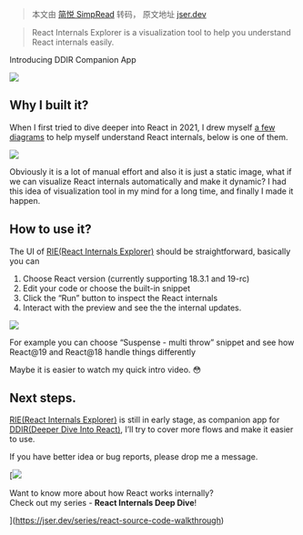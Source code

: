 > 本文由 [简悦 SimpRead](http://ksria.com/simpread/) 转码， 原文地址 [jser.dev](https://jser.dev/2024-05-11-introducing-rie/)

> React Internals Explorer is a visualization tool to help you understand React internals easily.

Introducing DDIR Companion App

![](https://jser.dev/static/og_rie_1x.jpg)[](https://jser.pro/ddir/rie)

Why I built it?
---------------

When I first tried to dive deeper into React in 2021, I drew myself [a few diagrams](https://github.com/JSerZANP/react-source-code-walkthrough-en/blob/main/memo/) to help myself understand React internals, below is one of them.

![](https://jser.dev/static/react2.png)

Obviously it is a lot of manual effort and also it is just a static image, what if we can visualize React internals automatically and make it dynamic? I had this idea of visualization tool in my mind for a long time, and finally I made it happen.

How to use it?
--------------

The UI of [RIE(React Internals Explorer)](https://jser.pro/ddir/rie) should be straightforward, basically you can

1.  Choose React version (currently supporting 18.3.1 and 19-rc)
2.  Edit your code or choose the built-in snippet
3.  Click the “Run” button to inspect the React internals
4.  Interact with the preview and see the the internal updates.

![](https://jser.dev/static/rie-intro.png)

For example you can choose “Suspense - multi throw” snippet and see how React@19 and React@18 handle things differently

Maybe it is easier to watch my quick intro video. 😳

Next steps.
-----------

[RIE(React Internals Explorer)](https://jser.pro/ddir/rie) is still in early stage, as companion app for [DDIR(Deeper Dive Into React)](https://jser.pro/ddir), I’ll try to cover more flows and make it easier to use.

If you have better idea or bug reports, please drop me a message.

[![](https://jser.dev/static/series-react-source-code-walkthrough-1x.jpg)

Want to know more about how React works internally?  
Check out my series - **React Internals Deep Dive**!

](https://jser.dev/series/react-source-code-walkthrough)